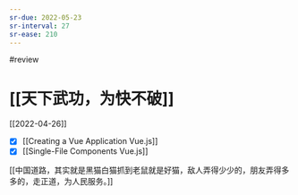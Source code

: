 ```yaml
---
sr-due: 2022-05-23
sr-interval: 27
sr-ease: 210
---
```


#review 

# [[天下武功，为快不破]]

[[2022-04-26]]

- [x] [[Creating a Vue Application Vue.js]]
- [x] [[Single-File Components Vue.js]] 

[[中国道路，其实就是黑猫白猫抓到老鼠就是好猫，敌人弄得少少的，朋友弄得多多的，走正道，为人民服务。]]
